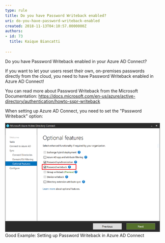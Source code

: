 ```yaml
---
type: rule
title: Do you have Password Writeback enabled?
uri: do-you-have-password-writeback-enabled
created: 2018-11-13T04:10:57.0000000Z
authors:
- id: 73
  title: Kaique Biancatti

---
```


Do you have Password Writeback enabled in your Azure AD Connect?
 
If you want to let your users reset their own, on-premises passwords directly from the cloud, you need to have Password Writeback enabled in Azure AD Connect!

You can read more about Password Writeback from the Microsoft Documentation: https://docs.microsoft.com/en-us/azure/active-directory/authentication/howto-sspr-writeback

When setting up Azure AD Connect, you need to set the "Password Writeback" option:

![](enablepasswordwriteback.png)
Good Example: Setting up Password Writeback in Azure AD Connect
